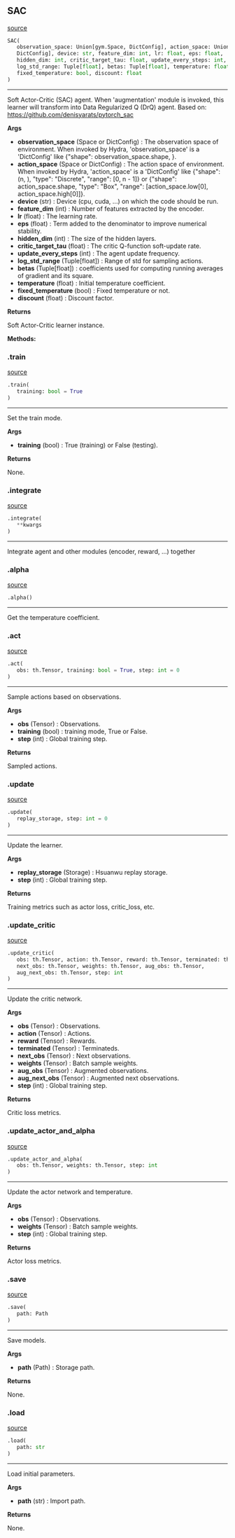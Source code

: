 #


## SAC
[source](https://github.com/RLE-Foundation/Hsuanwu/blob/main/hsuanwu/xploit/agent/sac.py/#L67)
```python 
SAC(
   observation_space: Union[gym.Space, DictConfig], action_space: Union[gym.Space,
   DictConfig], device: str, feature_dim: int, lr: float, eps: float,
   hidden_dim: int, critic_target_tau: float, update_every_steps: int,
   log_std_range: Tuple[float], betas: Tuple[float], temperature: float,
   fixed_temperature: bool, discount: float
)
```


---
Soft Actor-Critic (SAC) agent.
When 'augmentation' module is invoked, this learner will transform into Data Regularized Q (DrQ) agent.
Based on: https://github.com/denisyarats/pytorch_sac


**Args**

* **observation_space** (Space or DictConfig) : The observation space of environment. When invoked by Hydra,
    'observation_space' is a 'DictConfig' like {"shape": observation_space.shape, }.
* **action_space** (Space or DictConfig) : The action space of environment. When invoked by Hydra,
    'action_space' is a 'DictConfig' like
    {"shape": (n, ), "type": "Discrete", "range": [0, n - 1]} or
    {"shape": action_space.shape, "type": "Box", "range": [action_space.low[0], action_space.high[0]]}.
* **device** (str) : Device (cpu, cuda, ...) on which the code should be run.
* **feature_dim** (int) : Number of features extracted by the encoder.
* **lr** (float) : The learning rate.
* **eps** (float) : Term added to the denominator to improve numerical stability.
* **hidden_dim** (int) : The size of the hidden layers.
* **critic_target_tau** (float) : The critic Q-function soft-update rate.
* **update_every_steps** (int) : The agent update frequency.
* **log_std_range** (Tuple[float]) : Range of std for sampling actions.
* **betas** (Tuple[float]) : coefficients used for computing running averages of gradient and its square.
* **temperature** (float) : Initial temperature coefficient.
* **fixed_temperature** (bool) : Fixed temperature or not.
* **discount** (float) : Discount factor.



**Returns**

Soft Actor-Critic learner instance.


**Methods:**


### .train
[source](https://github.com/RLE-Foundation/Hsuanwu/blob/main/hsuanwu/xploit/agent/sac.py/#L146)
```python
.train(
   training: bool = True
)
```

---
Set the train mode.


**Args**

* **training** (bool) : True (training) or False (testing).


**Returns**

None.

### .integrate
[source](https://github.com/RLE-Foundation/Hsuanwu/blob/main/hsuanwu/xploit/agent/sac.py/#L161)
```python
.integrate(
   **kwargs
)
```

---
Integrate agent and other modules (encoder, reward, ...) together

### .alpha
[source](https://github.com/RLE-Foundation/Hsuanwu/blob/main/hsuanwu/xploit/agent/sac.py/#L174)
```python
.alpha()
```

---
Get the temperature coefficient.

### .act
[source](https://github.com/RLE-Foundation/Hsuanwu/blob/main/hsuanwu/xploit/agent/sac.py/#L178)
```python
.act(
   obs: th.Tensor, training: bool = True, step: int = 0
)
```

---
Sample actions based on observations.


**Args**

* **obs** (Tensor) : Observations.
* **training** (bool) : training mode, True or False.
* **step** (int) : Global training step.


**Returns**

Sampled actions.

### .update
[source](https://github.com/RLE-Foundation/Hsuanwu/blob/main/hsuanwu/xploit/agent/sac.py/#L199)
```python
.update(
   replay_storage, step: int = 0
)
```

---
Update the learner.


**Args**

* **replay_storage** (Storage) : Hsuanwu replay storage.
* **step** (int) : Global training step.


**Returns**

Training metrics such as actor loss, critic_loss, etc.

### .update_critic
[source](https://github.com/RLE-Foundation/Hsuanwu/blob/main/hsuanwu/xploit/agent/sac.py/#L279)
```python
.update_critic(
   obs: th.Tensor, action: th.Tensor, reward: th.Tensor, terminated: th.Tensor,
   next_obs: th.Tensor, weights: th.Tensor, aug_obs: th.Tensor,
   aug_next_obs: th.Tensor, step: int
)
```

---
Update the critic network.


**Args**

* **obs** (Tensor) : Observations.
* **action** (Tensor) : Actions.
* **reward** (Tensor) : Rewards.
* **terminated** (Tensor) : Terminateds.
* **next_obs** (Tensor) : Next observations.
* **weights** (Tensor) : Batch sample weights.
* **aug_obs** (Tensor) : Augmented observations.
* **aug_next_obs** (Tensor) : Augmented next observations.
* **step** (int) : Global training step.


**Returns**

Critic loss metrics.

### .update_actor_and_alpha
[source](https://github.com/RLE-Foundation/Hsuanwu/blob/main/hsuanwu/xploit/agent/sac.py/#L353)
```python
.update_actor_and_alpha(
   obs: th.Tensor, weights: th.Tensor, step: int
)
```

---
Update the actor network and temperature.


**Args**

* **obs** (Tensor) : Observations.
* **weights** (Tensor) : Batch sample weights.
* **step** (int) : Global training step.


**Returns**

Actor loss metrics.

### .save
[source](https://github.com/RLE-Foundation/Hsuanwu/blob/main/hsuanwu/xploit/agent/sac.py/#L389)
```python
.save(
   path: Path
)
```

---
Save models.


**Args**

* **path** (Path) : Storage path.


**Returns**

None.

### .load
[source](https://github.com/RLE-Foundation/Hsuanwu/blob/main/hsuanwu/xploit/agent/sac.py/#L407)
```python
.load(
   path: str
)
```

---
Load initial parameters.


**Args**

* **path** (str) : Import path.


**Returns**

None.
